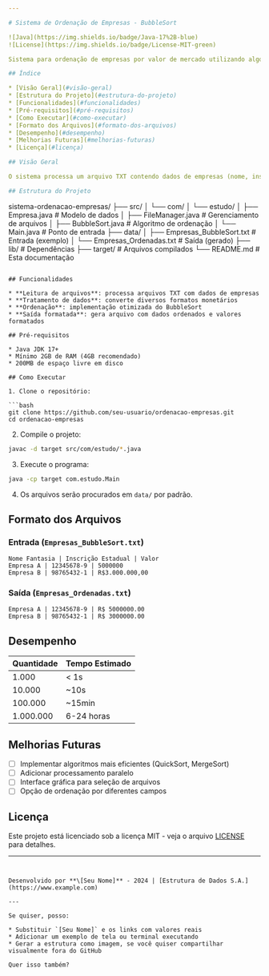 ```yaml
---

# Sistema de Ordenação de Empresas - BubbleSort

![Java](https://img.shields.io/badge/Java-17%2B-blue)
![License](https://img.shields.io/badge/License-MIT-green)

Sistema para ordenação de empresas por valor de mercado utilizando algoritmo BubbleSort, desenvolvido em Java para a disciplina de Estrutura de Dados.

## Índice

* [Visão Geral](#visão-geral)
* [Estrutura do Projeto](#estrutura-do-projeto)
* [Funcionalidades](#funcionalidades)
* [Pré-requisitos](#pré-requisitos)
* [Como Executar](#como-executar)
* [Formato dos Arquivos](#formato-dos-arquivos)
* [Desempenho](#desempenho)
* [Melhorias Futuras](#melhorias-futuras)
* [Licença](#licença)

## Visão Geral

O sistema processa um arquivo TXT contendo dados de empresas (nome, inscrição estadual e valor de mercado) e gera um novo arquivo com os registros ordenados por valor de mercado em ordem decrescente.

## Estrutura do Projeto

```
sistema-ordenacao-empresas/
├── src/
│   └── com/
│       └── estudo/
│           ├── Empresa.java        # Modelo de dados
│           ├── FileManager.java    # Gerenciamento de arquivos
│           ├── BubbleSort.java     # Algoritmo de ordenação
│           └── Main.java           # Ponto de entrada
├── data/
│   ├── Empresas_BubbleSort.txt     # Entrada (exemplo)
│   └── Empresas_Ordenadas.txt      # Saída (gerado)
├── lib/                            # Dependências
├── target/                         # Arquivos compilados
└── README.md                       # Esta documentação
```

## Funcionalidades

* **Leitura de arquivos**: processa arquivos TXT com dados de empresas
* **Tratamento de dados**: converte diversos formatos monetários
* **Ordenação**: implementação otimizada do BubbleSort
* **Saída formatada**: gera arquivo com dados ordenados e valores formatados

## Pré-requisitos

* Java JDK 17+
* Mínimo 2GB de RAM (4GB recomendado)
* 200MB de espaço livre em disco

## Como Executar

1. Clone o repositório:

```bash
git clone https://github.com/seu-usuario/ordenacao-empresas.git
cd ordenacao-empresas
```

2. Compile o projeto:

```bash
javac -d target src/com/estudo/*.java
```

3. Execute o programa:

```bash
java -cp target com.estudo.Main
```

4. Os arquivos serão procurados em `data/` por padrão.

## Formato dos Arquivos

### Entrada (`Empresas_BubbleSort.txt`)

```
Nome Fantasia | Inscrição Estadual | Valor
Empresa A | 12345678-9 | 5000000
Empresa B | 98765432-1 | R$3.000.000,00
```

### Saída (`Empresas_Ordenadas.txt`)

```
Empresa A | 12345678-9 | R$ 5000000.00
Empresa B | 98765432-1 | R$ 3000000.00
```

## Desempenho

| Quantidade | Tempo Estimado |
| ---------- | -------------- |
| 1.000      | < 1s           |
| 10.000     | \~10s          |
| 100.000    | \~15min        |
| 1.000.000  | 6-24 horas     |

## Melhorias Futuras

* [ ] Implementar algoritmos mais eficientes (QuickSort, MergeSort)
* [ ] Adicionar processamento paralelo
* [ ] Interface gráfica para seleção de arquivos
* [ ] Opção de ordenação por diferentes campos

## Licença

Este projeto está licenciado sob a licença MIT - veja o arquivo [LICENSE](LICENSE) para detalhes.

---
```


Desenvolvido por **\[Seu Nome]** - 2024 | [Estrutura de Dados S.A.](https://www.example.com)

---

Se quiser, posso:

* Substituir `[Seu Nome]` e os links com valores reais
* Adicionar um exemplo de tela ou terminal executando
* Gerar a estrutura como imagem, se você quiser compartilhar visualmente fora do GitHub

Quer isso também?
